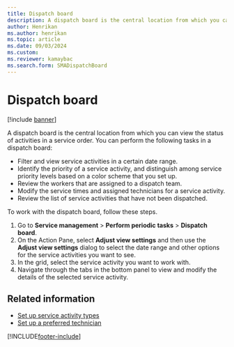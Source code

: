 ```yaml
---
title: Dispatch board   
description: A dispatch board is the central location from which you can view the status of activities in a service order, including a list of tasks. 
author: Henrikan
ms.author: henrikan
ms.topic: article
ms.date: 09/03/2024
ms.custom:
ms.reviewer: kamaybac
ms.search.form: SMADispatchBoard
---
```


# Dispatch board

[!include [banner](../includes/banner.md)]

A dispatch board is the central location from which you can view the status of activities in a service order. You can perform the following tasks in a dispatch board:

- Filter and view service activities in a certain date range.
- Identify the priority of a service activity, and distinguish among service priority levels based on a color scheme that you set up.
- Review the workers that are assigned to a dispatch team.
- Modify the service times and assigned technicians for a service activity.
- Review the list of service activities that have not been dispatched.

To work with the dispatch board, follow these steps.

1. Go to **Service management** \> **Perform periodic tasks** \> **Dispatch board**.
1. On the Action Pane, select **Adjust view settings** and then use the **Adjust view settings** dialog to select the date range and other options for the service activities you want to see.
1. In the grid, select the service activity you want to work with.
1. Navigate through the tabs in the bottom panel to view and modify the details of the selected service activity.

## Related information

- [Set up service activity types](set-up-service-activity-types.md)
- [Set up a preferred technician](set-up-preferred-technician.md)

[!INCLUDE[footer-include](../../includes/footer-banner.md)]
